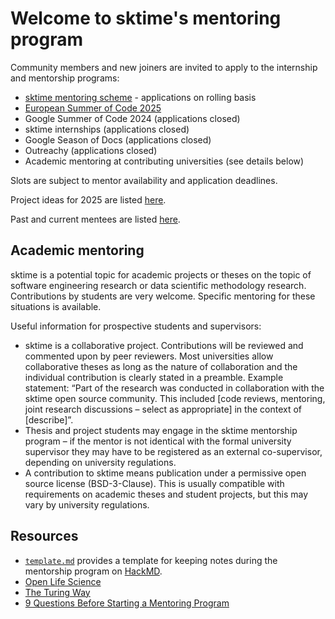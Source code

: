 # Welcome to sktime's mentoring program

Community members and new joiners are invited to apply to the internship and mentorship programs: 
- [sktime mentoring scheme](https://www.sktime.net/en/latest/get_involved/mentoring.html) - applications on rolling basis
- [European Summer of Code 2025](https://github.com/sktime/mentoring/blob/main/internships/esoc2025.md)
- Google Summer of Code 2024 (applications closed)
- sktime internships (applications closed)
- Google Season of Docs (applications closed)
- Outreachy (applications closed)
- Academic mentoring at contributing universities (see details below)

Slots are subject to mentor availability and application deadlines.

Project ideas for 2025 are listed [here](https://github.com/sktime/mentoring/blob/main/internships/projects_2025.md).

Past and current mentees are listed [here](https://github.com/sktime/mentoring/issues?q=label%3Amentoring+).

## Academic mentoring
sktime is a potential topic for academic projects or theses on the topic of software engineering research or data scientific methodology research. 
Contributions by students are very welcome. 
Specific mentoring for these situations is available.

Useful information for prospective students and supervisors:
- sktime is a collaborative project. Contributions will be reviewed and commented upon by peer reviewers. Most universities allow collaborative theses as long as the nature of collaboration and the individual contribution is clearly stated in a preamble. Example statement: “Part of the research was conducted in collaboration with the sktime open source community. This included [code reviews, mentoring, joint research discussions – select as appropriate] in the context of [describe]”.
- Thesis and project students may engage in the sktime mentorship program – if the mentor is not identical with the formal university supervisor they may have to be registered as an external co-supervisor, depending on university regulations.
- A contribution to sktime means publication under a permissive open source license (BSD-3-Clause). This is usually compatible with requirements on academic theses and student projects, but this may vary by university regulations.

## Resources
* [`template.md`](https://github.com/sktime/mentorship-programme/blob/master/template.md) provides a template for keeping notes during the mentorship program on [HackMD](https://hackmd.io).
* [Open Life Science](https://openlifesci.org)
* [The Turing Way](https://the-turing-way.netlify.app/welcome)
* [9 Questions Before Starting a Mentoring Program](http://www.mentoringstandard.com/9-questions-before-starting-a-mentoring-program/)
